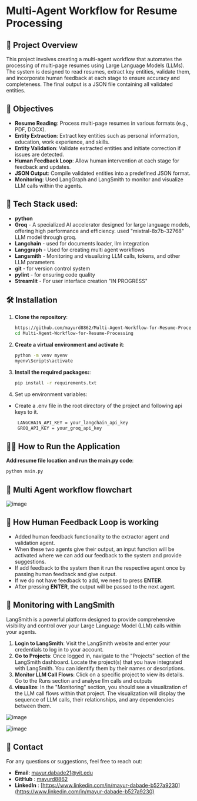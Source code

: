 # Multi-Agent Workflow for Resume Processing

## 📝 Project Overview

This project involves creating a multi-agent workflow that automates the processing of multi-page resumes using Large Language Models (LLMs). The system is designed to read resumes, extract key entities, validate them, and incorporate human feedback at each stage to ensure accuracy and completeness. The final output is a JSON file containing all validated entities.

## 🎯 Objectives

- **Resume Reading**: Process multi-page resumes in various formats (e.g., PDF, DOCX).
- **Entity Extraction**: Extract key entities such as personal information, education, work experience, and skills.
- **Entity Validation**: Validate extracted entities and initiate correction if issues are detected.
- **Human Feedback Loop**: Allow human intervention at each stage for feedback and updates.
- **JSON Output**: Compile validated entities into a predefined JSON format.
- **Monitoring**: Used LangGraph and LangSmith to monitor and visualize LLM calls within the agents.


## 🤖 Tech Stack used:
- **python**
- **Groq** - A specialized AI accelerator designed for large language models, offering high performance and efficiency. used "mixtral-8x7b-32768" LLM model through groq.
- **Langchain** - used for documents loader, llm integration
- **Langgraph** - Used for creating multi agent workflows
- **Langsmith** - Monitoring and visualizing LLM calls, tokens, and other LLM parameters
- **git** - for version control system
- **pylint** - for ensuring code quality
- **Streamlit** - For user interface creation "IN PROGRESS"
  


## 🛠️ Installation

1. **Clone the repository**:
   ```sh
   https://github.com/mayurd8862/Multi-Agent-Workflow-for-Resume-Processing.git
   cd Multi-Agent-Workflow-for-Resume-Processing
   ```
2. **Create a virtual environment and activate it**:
   ```sh
   python -m venv myenv
   myenv\Scripts\activate
   ```

3. **Install the required packages:**:
   ```sh
   pip install -r requirements.txt
   ```
4. Set up environment variables:
- Create a .env file in the root directory of the project and following api keys to it.
  
  ```sh
   LANGCHAIN_API_KEY = your_langchain_api_key
   GROQ_API_KEY = your_groq_api_key
   ```

## 🏃‍♂️ How to Run the Application

 **Add resume file location and run the main.py code**:
   ```sh
   python main.py
   ```
## 🌊 Multi Agent workflow flowchart
![image](https://github.com/user-attachments/assets/20bed49c-e01b-419d-afc5-bfbf948d3de5)

## 💬 How Human Feedback Loop is working

- Added human feedback functionality to the extractor agent and validation agent.
- When these two agents give their output, an input function will be activated where we can add our feedback to the system and provide suggestions.
- If add feedback to the system then it run the respective agent once by passing human feedback and give output.
- If we do not have feedback to add, we need to press **ENTER**.
- After pressing **ENTER**, the output will be passed to the next agent.


## 👀 Monitoring with LangSmith

LangSmith is a powerful platform designed to provide comprehensive visibility and control over your Large Language Model (LLM) calls within your agents.

1. **Login to LangSmith**: Visit the LangSmith website and enter your credentials to log in to your account.
2. **Go to Projects**: Once logged in, navigate to the "Projects" section of the LangSmith dashboard.
Locate the project(s) that you have integrated with LangSmith. You can identify them by their names or descriptions.
3. **Monitor LLM Call Flows**: Click on a specific project to view its details. Go to the Runs section and analyse llm calls and outputs
4. **visualize**: In the "Monitoring" section, you should see a visualization of the LLM call flows within that project.
The visualization will display the sequence of LLM calls, their relationships, and any dependencies between them.


![image](https://github.com/user-attachments/assets/5886d878-31c7-426a-8711-9834e12696c0)

![image](https://github.com/user-attachments/assets/5d0f3f1f-14bb-41f1-b2f2-45144da2d959)


## 📧 Contact 
For any questions or suggestions, feel free to reach out:

- **Email**: mayur.dabade21@vit.edu
- **GitHub** : [mayurd8862](https://github.com/mayur8862)
- **LinkedIn** : [https://www.linkedin.com/in/mayur-dabade-b527a9230](https://www.linkedin.com/in/mayur-dabade-b527a9230)












